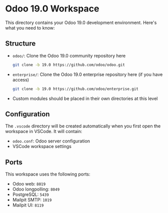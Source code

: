 # Odoo 19.0 Workspace

This directory contains your Odoo 19.0 development environment. Here's what you need to know:

## Structure

- `odoo/`: Clone the Odoo 19.0 community repository here
  ```bash
  git clone -b 19.0 https://github.com/odoo/odoo.git
  ```

- `enterprise/`: Clone the Odoo 19.0 enterprise repository here (if you have access)
  ```bash
  git clone -b 19.0 https://github.com/odoo/enterprise.git
  ```

- Custom modules should be placed in their own directories at this level

## Configuration

The `.vscode` directory will be created automatically when you first open the workspace in VSCode. It will contain:
- `odoo.conf`: Odoo server configuration
- VSCode workspace settings

## Ports

This workspace uses the following ports:
- Odoo web: `8019`
- Odoo longpolling: `8049`
- PostgreSQL: `5439`
- Mailpit SMTP: `1019`
- Mailpit UI: `8119`

